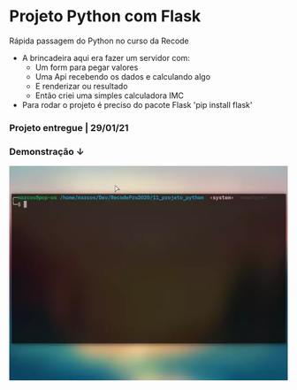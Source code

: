 # Projeto Python com Flask

Rápida passagem do Python no curso da Recode
  - A brincadeira aqui era fazer um servidor com:
    - Um form para pegar valores
    - Uma Api recebendo os dados e calculando algo
    - E renderizar ou resultado
    - Então criei uma simples calculadora IMC
  - Para rodar o projeto é preciso do pacote Flask 'pip install flask'

### Projeto entregue | 29/01/21

### Demonstração ↓
  ![Print](demonstracao.webp)